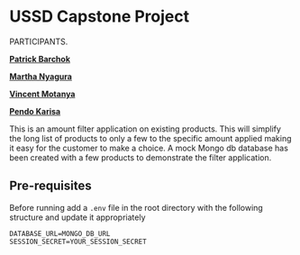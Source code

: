 # USSD Capstone Project

PARTICIPANTS.

**[Patrick Barchok](https://github.com/Barchok-Kiposmet)**

**[Martha Nyagura](https://github.com/marthamwangi09)**

**[Vincent Motanya](https://github.com/vinney-mo)**

**[Pendo Karisa](https://github.com/pkarisa)**

This is an amount filter application on existing products.
This will simplify the long list of products to only a few to the specific amount applied making it easy for the customer to make a choice.
A mock Mongo db database has been created with a few products to demonstrate the filter application.

## Pre-requisites

Before running add a `.env` file in the root directory with the following structure and update it appropriately

```
DATABASE_URL=MONGO_DB_URL
SESSION_SECRET=YOUR_SESSION_SECRET
```
